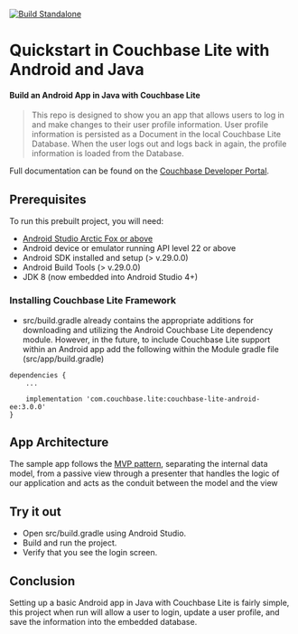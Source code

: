 [![Build Standalone](https://github.com/couchbase-examples/android-java-cblite-userprofile-standalone/actions/workflows/standalone-build-workflow.yml/badge.svg)](https://github.com/couchbase-examples/android-java-cblite-userprofile-standalone/actions/workflows/standalone-build-workflow.yml)

# Quickstart in Couchbase Lite with Android and Java 
#### Build an Android App in Java with Couchbase Lite 

> This repo is designed to show you an app that allows users to log in and make changes to their user profile information.  User profile information is persisted as a Document in the local Couchbase Lite Database. When the user logs out and logs back in again, the profile information is loaded from the Database. 

Full documentation can be found on the [Couchbase Developer Portal](https://developer.couchbase.com/tutorial-quickstart-android-java-basic/).


## Prerequisites
To run this prebuilt project, you will need:

- [Android Studio Arctic Fox or above](https://developer.android.com/studio)
- Android device or emulator running API level 22 or above 
- Android SDK installed and setup (> v.29.0.0)
- Android Build Tools (> v.29.0.0)
- JDK 8 (now embedded into Android Studio 4+)

### Installing Couchbase Lite Framework

- src/build.gradle already contains the appropriate additions for downloading and utilizing the Android Couchbase Lite dependency module. However, in the future, to include Couchbase Lite support within an Android app add the following within the Module gradle file (src/app/build.gradle)

```
dependencies {
    ...

    implementation 'com.couchbase.lite:couchbase-lite-android-ee:3.0.0'
}
```

## App Architecture

The sample app follows the [MVP pattern](https://en.wikipedia.org/wiki/Model%E2%80%93view%E2%80%93presenter), separating the internal data model, from a passive view through a presenter that handles the logic of our application and acts as the conduit between the model and the view

## Try it out

* Open src/build.gradle using Android Studio.
* Build and run the project.
* Verify that you see the login screen.

## Conclusion

Setting up a basic Android app in Java with Couchbase Lite is fairly simple, this project when run will allow a user to login, update a user profile, and save the information into the embedded database.
